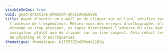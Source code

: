 ```yaml
---
visibleInCms: true
uuid: good-practice-phNSPxh-qhvI5AUq6QvGm
title: Avant d'ouvrir un e-mail ou de cliquer sur un lien, vérifiez toujours
  l’adresse de l’expéditeur. Méfiez-vous des erreurs d'orthographe, d’un ton
  étrange ou trop pressant, et tapez directement l’adresse du site dans votre
  navigateur plutôt que de cliquer sur un lien suspect. Cela réduit les risques
  de phishing et d'escroqueries.
thematique: thematique--kiTZR7ZZs8EMe4z11DSq
---
```

